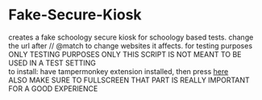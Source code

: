 # Fake-Secure-Kiosk
creates a fake schoology secure kiosk for schoology based tests. change the url after // @match to change websites it affects. for testing purposes ONLY
TESTING PURPOSES ONLY THIS SCRIPT IS NOT MEANT TO BE USED IN A TEST SETTING <br>
to install: have tampermonkey extension installed, then press [here](https://github.com/bean-frog/Fake-Secure-Kiosk/raw/main/fakeKiosk.user.js)<br>
ALSO MAKE SURE TO FULLSCREEN THAT PART IS REALLY IMPORTANT FOR A GOOD EXPERIENCE
